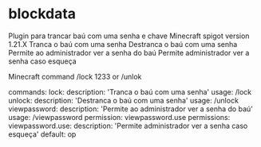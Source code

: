 # blockdata
Plugin para trancar baú com uma senha e chave Minecraft spigot version 1.21.X Tranca o baú com uma senha Destranca o baú com uma senha Permite ao administrador ver a senha do baú Permite administrador ver a senha caso esqueça

Minecraft command /lock 1233 or /unlok

commands:
  lock:
    description: 'Tranca o baú com uma senha'
    usage: /lock <senha>
  unlock:
    description: 'Destranca o baú com uma senha'
    usage: /unlock <senha>
  viewpassword:
    description: 'Permite ao administrador ver a senha do baú'
    usage: /viewpassword
    permission: viewpassword.use
permissions:
  viewpassword.use:
    description: 'Permite administrador ver a senha caso esqueça'
    default: op
